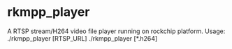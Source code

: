 # rkmpp_player
A RTSP stream/H264 video file player running on rockchip platform.
Usage: ./rkmpp_player [RTSP_URL]
       ./rkmpp_player [*.h264]
